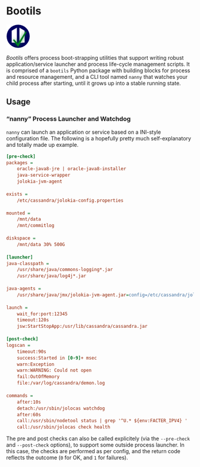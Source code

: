 # Bootils

![logo](https://raw.githubusercontent.com/Build-The-Web/bootils/master/docs/_static/img/logo-64.png)

*Bootils* offers process boot-strapping utilities that support writing
robust application/service launcher and process life-cycle management scripts.
It is comprised of a ``bootils`` Python package with building blocks
for process and resource management, and a CLI tool named ``nanny`` that
watches your child process after starting, until it grows up
into a stable running state.


## Usage

### “nanny” Process Launcher and Watchdog

``nanny`` can launch an application or service based on a INI-style
configuration file. The following is a hopefully pretty much
self-explanatory and totally made up example.

```ini
[pre-check]
packages =
    oracle-java8-jre | oracle-java8-installer
    java-service-wrapper
    jolokia-jvm-agent

exists =
    /etc/cassandra/jolokia-config.properties

mounted =
    /mnt/data
    /mnt/commitlog

diskspace =
    /mnt/data 30% 500G

[launcher]
java-classpath =
    /usr/share/java/commons-logging*.jar
    /usr/share/java/log4j*.jar

java-agents =
    /usr/share/java/jmx/jolokia-jvm-agent.jar=config=/etc/cassandra/jolokia-config.properties

launch =
    wait_for:port:12345
    timeout:120s
    jsw:StartStopApp:/usr/lib/cassandra/cassandra.jar

[post-check]
logscan =
    timeout:90s
    success:Started in [0-9]+ msec
    warn:Exception
    warn:WARNING: Could not open
    fail:OutOfMemory
    file:/var/log/cassandra/demon.log

commands =
    after:10s
    detach:/usr/sbin/jolocas watchdog
    after:60s
    call:/usr/sbin/nodetool status | grep '^U.* ${env:FACTER_IPV4} '
    call:/usr/sbin/jolocas check health
```

The pre and post checks can also be called explicitely (via the
``--pre-check`` and ``--post-check`` options), to support some
outside process launcher. In this case, the checks are performed
as per config, and the return code reflects the outcome
(``0`` for OK, and ``1`` for failures).
